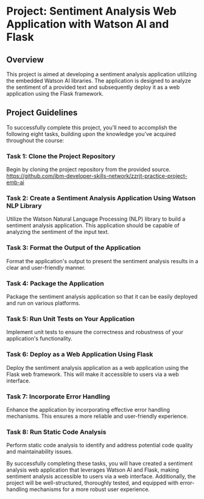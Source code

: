 # Project: Sentiment Analysis Web Application with Watson AI and Flask

## Overview
This project is aimed at developing a sentiment analysis application utilizing the embedded Watson AI libraries. The application is designed to analyze the sentiment of a provided text and subsequently deploy it as a web application using the Flask framework.

## Project Guidelines

To successfully complete this project, you'll need to accomplish the following eight tasks, building upon the knowledge you've acquired throughout the course:

### Task 1: Clone the Project Repository
Begin by cloning the project repository from the provided source.
https://github.com/ibm-developer-skills-network/zzrjt-practice-project-emb-ai

### Task 2: Create a Sentiment Analysis Application Using Watson NLP Library
Utilize the Watson Natural Language Processing (NLP) library to build a sentiment analysis application. This application should be capable of analyzing the sentiment of the input text.

### Task 3: Format the Output of the Application
Format the application's output to present the sentiment analysis results in a clear and user-friendly manner.

### Task 4: Package the Application
Package the sentiment analysis application so that it can be easily deployed and run on various platforms.

### Task 5: Run Unit Tests on Your Application
Implement unit tests to ensure the correctness and robustness of your application's functionality.

### Task 6: Deploy as a Web Application Using Flask
Deploy the sentiment analysis application as a web application using the Flask web framework. This will make it accessible to users via a web interface.

### Task 7: Incorporate Error Handling
Enhance the application by incorporating effective error handling mechanisms. This ensures a more reliable and user-friendly experience.

### Task 8: Run Static Code Analysis
Perform static code analysis to identify and address potential code quality and maintainability issues.

By successfully completing these tasks, you will have created a sentiment analysis web application that leverages Watson AI and Flask, making sentiment analysis accessible to users via a web interface. Additionally, the project will be well-structured, thoroughly tested, and equipped with error-handling mechanisms for a more robust user experience.